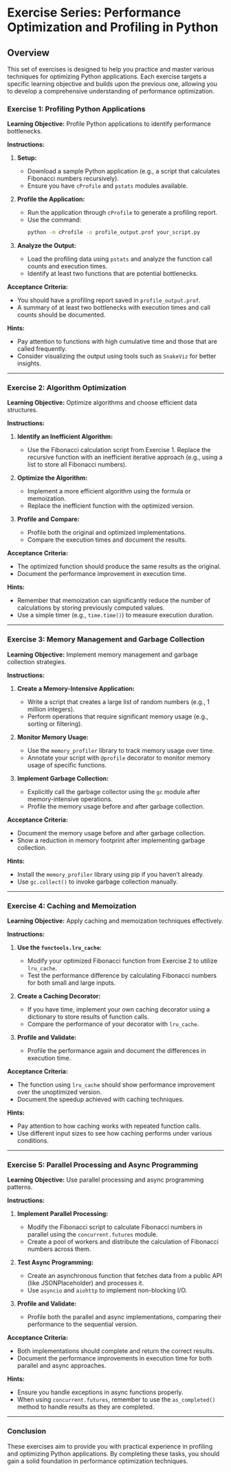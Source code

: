 # Exercise Series: Performance Optimization and Profiling in Python

## Overview
This set of exercises is designed to help you practice and master various techniques for optimizing Python applications. Each exercise targets a specific learning objective and builds upon the previous one, allowing you to develop a comprehensive understanding of performance optimization.

### Exercise 1: Profiling Python Applications
**Learning Objective:** Profile Python applications to identify performance bottlenecks.

**Instructions:**
1. **Setup:**
   - Download a sample Python application (e.g., a script that calculates Fibonacci numbers recursively).
   - Ensure you have `cProfile` and `pstats` modules available.

2. **Profile the Application:**
   - Run the application through `cProfile` to generate a profiling report.
   - Use the command:
     ```bash
     python -m cProfile -o profile_output.prof your_script.py
     ```

3. **Analyze the Output:**
   - Load the profiling data using `pstats` and analyze the function call counts and execution times.
   - Identify at least two functions that are potential bottlenecks.

**Acceptance Criteria:**
- You should have a profiling report saved in `profile_output.prof`.
- A summary of at least two bottlenecks with execution times and call counts should be documented.

**Hints:**
- Pay attention to functions with high cumulative time and those that are called frequently.
- Consider visualizing the output using tools such as `SnakeViz` for better insights.

---

### Exercise 2: Algorithm Optimization
**Learning Objective:** Optimize algorithms and choose efficient data structures.

**Instructions:**
1. **Identify an Inefficient Algorithm:**
   - Use the Fibonacci calculation script from Exercise 1. Replace the recursive function with an inefficient iterative approach (e.g., using a list to store all Fibonacci numbers).

2. **Optimize the Algorithm:**
   - Implement a more efficient algorithm using the formula or memoization.
   - Replace the inefficient function with the optimized version.

3. **Profile and Compare:**
   - Profile both the original and optimized implementations.
   - Compare the execution times and document the results.

**Acceptance Criteria:**
- The optimized function should produce the same results as the original.
- Document the performance improvement in execution time.

**Hints:**
- Remember that memoization can significantly reduce the number of calculations by storing previously computed values.
- Use a simple timer (e.g., `time.time()`) to measure execution duration.

---

### Exercise 3: Memory Management and Garbage Collection
**Learning Objective:** Implement memory management and garbage collection strategies.

**Instructions:**
1. **Create a Memory-Intensive Application:**
   - Write a script that creates a large list of random numbers (e.g., 1 million integers).
   - Perform operations that require significant memory usage (e.g., sorting or filtering).

2. **Monitor Memory Usage:**
   - Use the `memory_profiler` library to track memory usage over time.
   - Annotate your script with `@profile` decorator to monitor memory usage of specific functions.

3. **Implement Garbage Collection:**
   - Explicitly call the garbage collector using the `gc` module after memory-intensive operations.
   - Profile the memory usage before and after garbage collection.

**Acceptance Criteria:**
- Document the memory usage before and after garbage collection.
- Show a reduction in memory footprint after implementing garbage collection.

**Hints:**
- Install the `memory_profiler` library using pip if you haven’t already.
- Use `gc.collect()` to invoke garbage collection manually.

---

### Exercise 4: Caching and Memoization
**Learning Objective:** Apply caching and memoization techniques effectively.

**Instructions:**
1. **Use the `functools.lru_cache`:**
   - Modify your optimized Fibonacci function from Exercise 2 to utilize `lru_cache`.
   - Test the performance difference by calculating Fibonacci numbers for both small and large inputs.

2. **Create a Caching Decorator:**
   - If you have time, implement your own caching decorator using a dictionary to store results of function calls.
   - Compare the performance of your decorator with `lru_cache`.

3. **Profile and Validate:**
   - Profile the performance again and document the differences in execution time.

**Acceptance Criteria:**
- The function using `lru_cache` should show performance improvement over the unoptimized version.
- Document the speedup achieved with caching techniques.

**Hints:**
- Pay attention to how caching works with repeated function calls.
- Use different input sizes to see how caching performs under various conditions.

---

### Exercise 5: Parallel Processing and Async Programming
**Learning Objective:** Use parallel processing and async programming patterns.

**Instructions:**
1. **Implement Parallel Processing:**
   - Modify the Fibonacci script to calculate Fibonacci numbers in parallel using the `concurrent.futures` module.
   - Create a pool of workers and distribute the calculation of Fibonacci numbers across them.

2. **Test Async Programming:**
   - Create an asynchronous function that fetches data from a public API (like JSONPlaceholder) and processes it.
   - Use `asyncio` and `aiohttp` to implement non-blocking I/O.

3. **Profile and Validate:**
   - Profile both the parallel and async implementations, comparing their performance to the sequential version.

**Acceptance Criteria:**
- Both implementations should complete and return the correct results.
- Document the performance improvements in execution time for both parallel and async approaches.

**Hints:**
- Ensure you handle exceptions in async functions properly.
- When using `concurrent.futures`, remember to use the `as_completed()` method to handle results as they are completed.

---

### Conclusion
These exercises aim to provide you with practical experience in profiling and optimizing Python applications. By completing these tasks, you should gain a solid foundation in performance optimization techniques.
